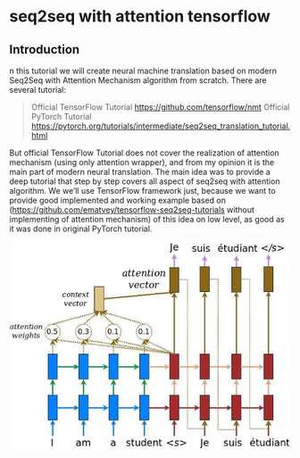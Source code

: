 # seq2seq with attention tensorflow

## Introduction

n this tutorial we will create neural machine translation based on modern 
Seq2Seq with Attention Mechanism algorithm from scratch. 
There are several tutorial:
> Official TensorFlow Tutorial https://github.com/tensorflow/nmt
> Official PyTorch Tutorial  https://pytorch.org/tutorials/intermediate/seq2seq_translation_tutorial.html


But official TensorFlow Tutorial does not cover the realization of attention mechanism 
(using only attention wrapper), and from my opinion it is the main part of 
modern neural translation.  The main idea was to provide a deep tutorial that 
step by step covers all aspect of seq2seq with attention algorithm. 
We we’ll use TensorFlow framework just, because we want to provide 
good implemented and working example based on 
(https://github.com/ematvey/tensorflow-seq2seq-tutorials 
without implementing of attention mechanism) of this idea on low level, 
as good as it was done in original PyTorch tutorial.

![seq2seq-with-attention](pictures/attention_mechanism.jpg)
